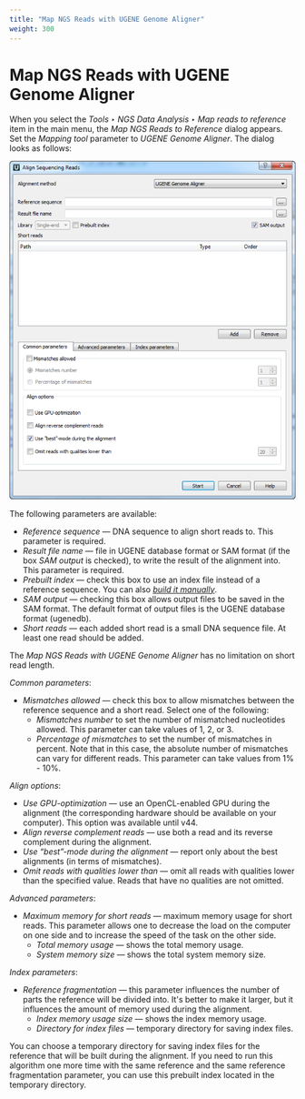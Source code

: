 ```yaml
---
title: "Map NGS Reads with UGENE Genome Aligner"
weight: 300
---
```


# Map NGS Reads with UGENE Genome Aligner

When you select the _Tools ‣ NGS Data Analysis ‣ Map reads to reference_ item in the main menu, the _Map NGS Reads to Reference_ dialog appears. Set the _Mapping tool_ parameter to _UGENE Genome Aligner_. The dialog looks as follows:

![](/images/65930891/65930892.png)

The following parameters are available:

- _Reference sequence_ — DNA sequence to align short reads to. This parameter is required.
- _Result file name_ — file in UGENE database format or SAM format (if the box _SAM output_ is checked), to write the result of the alignment into. This parameter is required.
- _Prebuilt index_ — check this box to use an index file instead of a reference sequence. You can also [_build it manually_](http://ugene.unipro.ru/documentation/manual/plugins/bwa/build_index.html#bwa-build-index).
- _SAM output_ — checking this box allows output files to be saved in the SAM format. The default format of output files is the UGENE database format (ugenedb).
- _Short reads_ — each added short read is a small DNA sequence file. At least one read should be added.

The _Map NGS Reads with UGENE Genome Aligner_ has no limitation on short read length.

_Common parameters_:

- _Mismatches allowed_ — check this box to allow mismatches between the reference sequence and a short read. Select one of the following:
  - _Mismatches number_ to set the number of mismatched nucleotides allowed. This parameter can take values of 1, 2, or 3.
  - _Percentage of mismatches_ to set the number of mismatches in percent. Note that in this case, the absolute number of mismatches can vary for different reads. This parameter can take values from 1% - 10%.

_Align options_:

- _Use GPU-optimization_ — use an OpenCL-enabled GPU during the alignment (the corresponding hardware should be available on your computer). This option was available until v44.
- _Align reverse complement reads_ — use both a read and its reverse complement during the alignment.
- _Use “best”-mode during the alignment_ — report only about the best alignments (in terms of mismatches).
- _Omit reads with qualities lower than_ — omit all reads with qualities lower than the specified value. Reads that have no qualities are not omitted.

_Advanced parameters_:

- _Maximum memory for short reads_ — maximum memory usage for short reads. This parameter allows one to decrease the load on the computer on one side and to increase the speed of the task on the other side.
  - _Total memory usage_ — shows the total memory usage.
  - _System memory size_ — shows the total system memory size.

_Index parameters_:

- _Reference fragmentation_ — this parameter influences the number of parts the reference will be divided into. It's better to make it larger, but it influences the amount of memory used during the alignment.
  - _Index memory usage size_ — shows the index memory usage.
  - _Directory for index files_ — temporary directory for saving index files.

You can choose a temporary directory for saving index files for the reference that will be built during the alignment. If you need to run this algorithm one more time with the same reference and the same reference fragmentation parameter, you can use this prebuilt index located in the temporary directory.